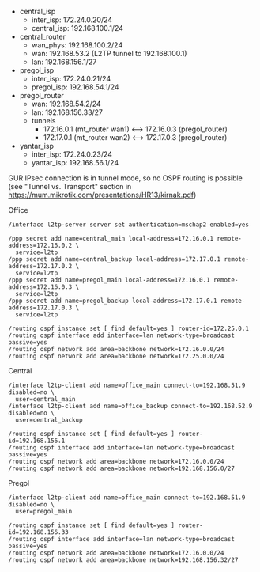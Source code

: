 * central_isp
    * inter_isp: 172.24.0.20/24
    * central_isp: 192.168.100.1/24
* central_router
    * wan_phys: 192.168.100.2/24
    * wan: 192.168.53.2 (L2TP tunnel to 192.168.100.1)
    * lan: 192.168.156.1/27
* pregol_isp
    * inter_isp: 172.24.0.21/24
    * pregol_isp: 192.168.54.1/24
* pregol_router
    * wan: 192.168.54.2/24
    * lan: 192.168.156.33/27
    * tunnels
        * 172.16.0.1 (mt_router wan1) <--> 172.16.0.3 (pregol_router)
        * 172.17.0.1 (mt_router wan2) <--> 172.17.0.3 (pregol_router)
* yantar_isp
    * inter_isp: 172.24.0.23/24
    * yantar_isp: 192.168.56.1/24


GUR IPsec connection is in tunnel mode, so no OSPF routing is possible
(see "Tunnel vs. Transport" section in https://mum.mikrotik.com/presentations/HR13/kirnak.pdf)


Office
```
/interface l2tp-server server set authentication=mschap2 enabled=yes

/ppp secret add name=central_main local-address=172.16.0.1 remote-address=172.16.0.2 \
  service=l2tp
/ppp secret add name=central_backup local-address=172.17.0.1 remote-address=172.17.0.2 \
  service=l2tp
/ppp secret add name=pregol_main local-address=172.16.0.1 remote-address=172.16.0.3 \
  service=l2tp
/ppp secret add name=pregol_backup local-address=172.17.0.1 remote-address=172.17.0.3 \
  service=l2tp

/routing ospf instance set [ find default=yes ] router-id=172.25.0.1
/routing ospf interface add interface=lan network-type=broadcast passive=yes
/routing ospf network add area=backbone network=172.16.0.0/24
/routing ospf network add area=backbone network=172.25.0.0/24
```

Central
```
/interface l2tp-client add name=office_main connect-to=192.168.51.9 disabled=no \
  user=central_main
/interface l2tp-client add name=office_backup connect-to=192.168.52.9 disabled=no \
  user=central_backup

/routing ospf instance set [ find default=yes ] router-id=192.168.156.1
/routing ospf interface add interface=lan network-type=broadcast passive=yes
/routing ospf network add area=backbone network=172.16.0.0/24
/routing ospf network add area=backbone network=192.168.156.0/27
```

Pregol
```
/interface l2tp-client add name=office_main connect-to=192.168.51.9 disabled=no \
  user=pregol_main

/routing ospf instance set [ find default=yes ] router-id=192.168.156.33
/routing ospf interface add interface=lan network-type=broadcast passive=yes
/routing ospf network add area=backbone network=172.16.0.0/24
/routing ospf network add area=backbone network=192.168.156.32/27
```